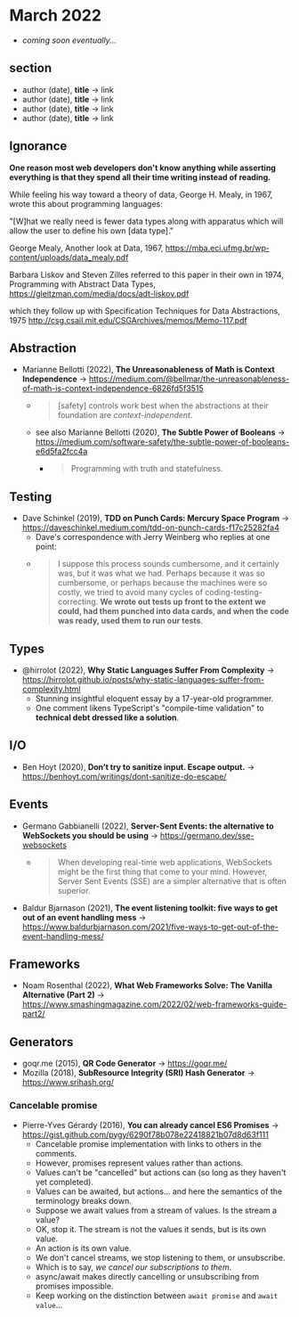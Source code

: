# March 2022

+ *coming soon eventually...*

## section

+ author (date), **title** &#8594; link
+ author (date), **title** &#8594; link
+ author (date), **title** &#8594; link
+ author (date), **title** &#8594; link

## Ignorance

**One reason most web developers don't know anything while asserting everything is that they spend all their time writing instead of reading.**

While feeling his way toward a theory of data, George H. Mealy, in 1967, wrote this about programming languages:

"[W]hat we really need is fewer data types along with apparatus which will allow the user to define his own [data type]."

George Mealy, Another look at Data, 1967,
https://mba.eci.ufmg.br/wp-content/uploads/data_mealy.pdf

Barbara Liskov and Steven Zilles referred to this paper in their own in 1974, Programming with Abstract Data Types,
https://gleitzman.com/media/docs/adt-liskov.pdf

which they follow up with Specification Techniques for Data Abstractions, 1975
http://csg.csail.mit.edu/CSGArchives/memos/Memo-117.pdf

## Abstraction

+ Marianne Bellotti (2022), **The Unreasonableness of Math is Context Independence** &#8594; https://medium.com/@bellmar/the-unreasonableness-of-math-is-context-independence-6826fd5f3515
  - > \[safety] controls work best when the abstractions at their foundation are *context-independent*.
  + see also Marianne Bellotti (2020), **The Subtle Power of Booleans** &#8594; https://medium.com/software-safety/the-subtle-power-of-booleans-e6d5fa2fcc4a
    - > Programming with truth and statefulness.

## Testing

+ Dave Schinkel (2019), **TDD on Punch Cards: Mercury Space Program** &#8594; https://daveschinkel.medium.com/tdd-on-punch-cards-f17c25282fa4
  + Dave's correspondence with Jerry Weinberg who replies at one point:
  + > I suppose this process sounds cumbersome, and it certainly was, but it was what we had. Perhaps because it was so cumbersome, or perhaps because the machines were so costly, we tried to avoid many cycles of coding-testing-correcting. **We wrote out tests up front to the extent we could, had them punched into data cards, and when the code was ready, used them to run our tests**.


## Types

+ @hirrolot (2022), **Why Static Languages Suffer From Complexity** &#8594; https://hirrolot.github.io/posts/why-static-languages-suffer-from-complexity.html
  + Stunning insightful eloquent essay by a 17-year-old programmer.
  + One comment likens TypeScript's "compile-time validation" to **technical debt dressed like a solution**.

## I/O

+ Ben Hoyt (2020), **Don’t try to sanitize input. Escape output.** &#8594; https://benhoyt.com/writings/dont-sanitize-do-escape/

## Events

+ Germano Gabbianelli (2022), **Server-Sent Events: the alternative to WebSockets you should be using** &#8594; https://germano.dev/sse-websockets
  - > When developing real-time web applications, WebSockets might be the first thing that come to your mind. However, Server Sent Events (SSE) are a simpler alternative that is often superior.
+ Baldur Bjarnason (2021), **The event listening toolkit: five ways to get out of an event handling mess** &#8594; https://www.baldurbjarnason.com/2021/five-ways-to-get-out-of-the-event-handling-mess/

## Frameworks

+ Noam Rosenthal (2022), **What Web Frameworks Solve: The Vanilla Alternative (Part 2)** &#8594; https://www.smashingmagazine.com/2022/02/web-frameworks-guide-part2/


## Generators

+ goqr.me (2015), **QR Code Generator** &#8594; https://goqr.me/
+ Mozilla (2018), **SubResource Integrity (SRI) Hash Generator** &#8594; https://www.srihash.org/


### Cancelable promise

+ Pierre-Yves Gérardy (2016), **You can already cancel ES6 Promises** &#8594; https://gist.github.com/pygy/6290f78b078e22418821b07d8d63f111
  - Cancelable promise implementation with links to others in the comments.
  - However, promises represent values rather than actions.
  - Values can't be "cancelled" but actions can (so long as they haven't yet completed).
  - Values can be awaited, but actions... and here the semantics of the terminology breaks down.
  - Suppose we await values from a stream of values. Is the stream a value?
  - OK, stop it. The stream is not the values it sends, but is its own value.
  - An action is its own value.
  - We don't cancel streams, we stop listening to them, or unsubscribe.
  - Which is to say, *we cancel our subscriptions to them*.
  - async/await makes directly cancelling or unsubscribing from promises impossible.
  - Keep working on the distinction between `await promise` and `await value`...



